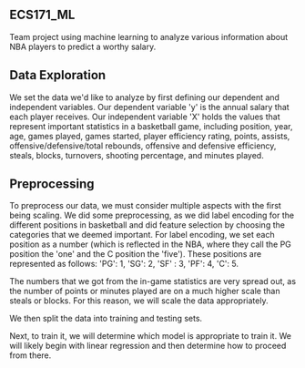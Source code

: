 ## ECS171_ML
Team project using machine learning to analyze various information about NBA players to predict a worthy salary.

## Data Exploration
We set the data we'd like to analyze by first defining our dependent and independent variables. Our dependent variable 'y' is the annual salary that each player receives. Our independent variable 'X' holds the values that represent important statistics in a basketball game, including position, year, age, games played, games started, player efficiency rating, points, assists, offensive/defensive/total rebounds, offensive and defensive efficiency, steals, blocks, turnovers, shooting percentage, and minutes played.

## Preprocessing
To preprocess our data, we must consider multiple aspects with the first being scaling. We did some preprocessing, as we did label encoding for the different positions in basketball and did feature selection by choosing the categories that we deemed important. For label encoding, we set each position as a number (which is reflected in the NBA, where they call the PG position the 'one' and the C position the 'five'). These positions are represented as follows: 'PG': 1, 'SG': 2, 'SF' : 3, 'PF': 4, 'C': 5. 

The numbers that we got from the in-game statistics are very spread out, as the number of points or minutes played are on a much higher scale than steals or blocks. For this reason, we will scale the data appropriately.

We then split the data into training and testing sets.

Next, to train it, we will determine which model is appropriate to train it. We will likely begin with linear regression and then determine how to proceed from there.
